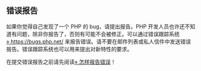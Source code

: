 错误报告
--------

如果你觉得自己发现了一个 PHP 的 bug，请提出报告。PHP
开发人员也许还不知道有问题，除非你报告了，否则有可能不会被修正。可以通过错误跟踪系统
<a href="https://bugs.php.net/" class="link external">» https://bugs.php.net/</a>
来报告错误。请不要在邮件列表或私人信件中发送错误报告。错误跟踪系统也可以用来提出对新特性的要求。

在提交错误报告之前请先阅读<a href="https://bugs.php.net/how-to-report.php" class="link external">» 怎样报告错误</a>！
